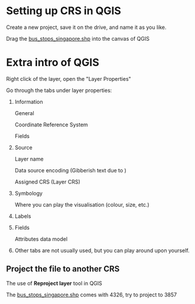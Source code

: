 # Setting up CRS in QGIS

Create a new project, save it on the drive, and name it as you like. 

Drag the [bus_stops_singapore.shp](../../../GIS-bootcamp_qgisfiles/data/bus_stops_singapore.shp) into the canvas of QGIS

# Extra intro of QGIS

Right click of the layer, open the "Layer Properties"

Go through the tabs under layer properties:

1. Information

   General

   Coordinate Reference System

   Fields

2. Source

   Layer name

   Data source encoding (Gibberish text due to )

   Assigned CRS (Layer CRS)

3. Symbology

   Where you can play the visualisation (colour, size, etc.)

4. Labels

5. Fields

   Attributes data model

6. Other tabs are not usually used, but you can play around upon yourself.

## Project the file to another CRS

The use of **Reproject layer** tool in QGIS

The [bus_stops_singapore.shp](../../../GIS-bootcamp_qgisfiles/data/bus_stops_singapore.shp) comes with 4326, try to project to 3857


